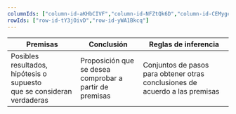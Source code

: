 ```yaml
---
columnIds: ["column-id-aKHbCIVF","column-id-NFZtQk6D","column-id-CEMygcWA"]
rowIds: ["row-id-tY3jOivD","row-id-yWA1Bkcq"]
---
```


| Premisas                                                                    | Conclusión                                                   | Reglas de inferencia                                                             |
| --------------------------------------------------------------------------- | ------------------------------------------------------------ | -------------------------------------------------------------------------------- |
| Posibles resultados, hipótesis o supuesto <br> que se consideran verdaderas | Proposición que se desea <br> comprobar a partir de premisas | Conjuntos de pasos <br>para obtener otras conclusiones de acuerdo a las premisas |